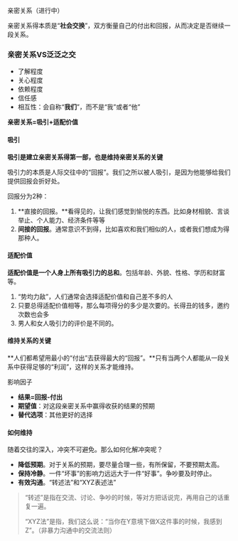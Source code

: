 亲密关系（进行中）

亲密关系得本质是“**社会交换**”，双方衡量自己的付出和回报，从而决定是否继续一段关系。

### 亲密关系VS泛泛之交

* 了解程度
* 关心程度
* 依赖程度
* 信任感
* 相互性：会自称“**我们**”，而不是“我”或者“他”

**亲密关系=吸引+适配价值**

#### 吸引

**吸引是建立亲密关系得第一部，也是维持亲密关系的关键**

吸引力的本质是人际交往中的“回报”。我们之所以被人吸引，是因为他能够给我们提供回报会折好处。

回报分为2种：

1. **直接的回报。**看得见的，让我们感觉到愉悦的东西。比如身材相貌、言谈举止、个人能力、经济条件等等
2. **间接的回报**。通常意识不到得，比如喜欢和我们相似的人，或者我们想成为得那种人。

#### 适配价值

**适配价值是一个人身上所有吸引力的总和**。包括年龄、外貌、性格、学历和财富等。

1. “势均力敌”，人们通常会选择适配价值和自己差不多的人
2. 只要总得适配价值相等，那么每项得分的多少是次要的。长得丑的钱多，邀约次数也会多
3. 男人和女人吸引力的评价是不同的。

#### 维持关系的关键

**人们都希望用最小的“付出”去获得最大的“回报”。**只有当两个人都能从一段关系中获得足够的“利润”，这样的关系才能维持。

影响因子

* **结果=回报-付出**
* **期望值**：对这段亲密关系中赢得收获的结果的预期
* **替代选项**：其他更好的选择

#### 如何维持

随着交往的深入，冲突不可避免。那么如何化解冲突呢？

* **降低预期**。对于关系的预期，要尽量合理一些，有所保留，不要预期太高。
* **保持冷静**。一件“坏事”的影响力远远大于一件“好事”。争吵要及时停止。
* **有效沟通**。“转述法”和“XYZ表述法”

> “转述”是指在交流、讨论、争吵的时候，等对方把话说完，再用自己的话重复一遍。
>
> “XYZ法”是指，我们这么说：“当你在Y意境下做X这件事的时候，我感到Z”。（非暴力沟通中的交流法则）

